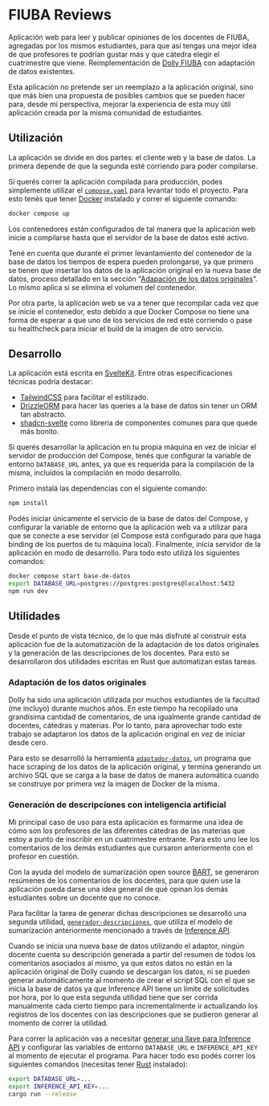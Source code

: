 # FIUBA Reviews

Aplicación web para leer y publicar opiniones de los docentes de FIUBA, agregadas por los mismos estudiantes, para que así tengas una mejor idea de que profesores te podrían gustar más y que cátedra elegir el cuatrimestre que viene. Reimplementación de [Dolly FIUBA](https://dollyfiuba.com) con adaptación de datos existentes.

Esta aplicación no pretende ser un reemplazo a la aplicación original, sino que más bien una propuesta de posibles cambios que se pueden hacer para, desde mi perspectiva, mejorar la experiencia de esta muy útil aplicación creada por la misma comunidad de estudiantes.

## Utilización

La aplicación se divide en dos partes: el cliente web y la base de datos. La primera depende de que la segunda esté corriendo para poder compilarse.

Si querés correr la aplicación compilada para producción, podes simplemente utilizar el [`compose.yaml`](https://github.com/regexPattern/fiuba-reviews/blob/main/compose.yaml) para levantar todo el proyecto. Para esto tenés que tener [Docker](https://www.docker.com/) instalado y correr el siguiente comando:

```bash
docker compose up
```

Los contenedores están configurados de tal manera que la aplicación web inicie a compilarse hasta que el servidor de la base de datos esté activo.

Tené en cuenta que durante el primer levantamiento del contenedor de la base de datos los tiempos de espera pueden prolongarse, ya que primero se tienen que insertar los datos de la aplicación original en la nueva base de datos, proceso detallado en la sección "[Adapación de los datos originales](https://github.com/regexPattern/fiuba-reviews/tree/main#adaptación-de-los-datos-originales)". Lo mismo aplica si se elimina el volumen del contenedor.

Por otra parte, la aplicación web se va a tener que recompilar cada vez que se inicie el contenedor, esto debido a que Docker Compose no tiene una forma de esperar a que uno de los servicios de red esté corriendo o pase su healthcheck para iniciar el build de la imagen de otro servicio.

## Desarrollo

La aplicación está escrita en [SvelteKit](https://kit.svelte.dev/). Entre otras especificaciones técnicas podría destacar:
- [TailwindCSS](https://tailwindcss.com/) para facilitar el estilizado.
- [DrizzleORM](https://orm.drizzle.team/) para hacer las queries a la base de datos sin tener un ORM tan abstracto.
- [shadcn-svelte](https://www.shadcn-svelte.com/) como libreria de componentes comunes para que quede más bonito.

Si querés desarrollar la aplicación en tu propia máquina en vez de iniciar el servidor de producción del Compose, tenés que configurar la variable de entorno `DATABASE_URL` antes, ya que es requerida para la compilación de la misma, incluídos la compilación en modo desarrollo.

Primero instalá las dependencias con el siguiente comando:

```bash
npm install
```

Podés iniciar únicamente el servicio de la base de datos del Compose, y configurar la variable de entorno que la aplicación web va a utilizar para que se conecte a ese servidor (el Compose está configurado para que haga binding de los puertos de tu máquina local). Finalmente, inicia servidor de la aplicación en modo de desarrollo. Para todo esto utilizá los siguientes comandos:

```bash
docker compose start base-de-datos
export DATABASE_URL=postgres://postgres:postgres@localhost:5432
npm run dev
```

## Utilidades

Desde el punto de vista técnico, de lo que más disfruté al construir esta aplicación fue de la automatización de la adaptación de los datos originales y la generación de las descripciones de los docentes. Para esto se desarrollaron dos utilidades escritas en Rust que automatizan estas tareas.

### Adaptación de los datos originales

Dolly ha sido una aplicación utilizada por muchos estudiantes de la facultad (me incluyo) durante muchos años. En este tiempo ha recopilado una grandísima cantidad de comentarios, de una igualmente grande cantidad de docentes, cátedras y materias. Por lo tanto, para aprovechar todo este trabajo se adaptaron los datos de la aplicación original en vez de iniciar desde cero.

Para esto se desarrolló la herramienta [`adaptador-datos`](https://github.com/regexPattern/fiuba-reviews/tree/main/crates/adaptador-datos), un programa que hace scraping de los datos de la aplicación original, y termina generando un archivo SQL que se carga a la base de datos de manera automática cuando se construye por primera vez la imagen de Docker de la misma.

### Generación de descripciones con inteligencia artificial

Mi principal caso de uso para esta aplicación es formarme una idea de cómo son los profesores de las diferentes cátedras de las materias que estoy a punto de inscribir en un cuatrimestre entrante. Para esto uno lee los comentarios de los demás estudiantes que cursaron anteriormente con el profesor en cuestión.

Con la ayuda del modelo de sumarización open source [BART](https://huggingface.co/facebook/bart-large-cnn), se generaron resúmenes de los comentarios de los docentes, para que quien use la aplicación pueda darse una idea general de qué opinan los demás estudiantes sobre un docente que no conoce.

Para facilitar la tarea de generar dichas descripciones se desarrolló una segunda utilidad, [`generador-descripciones`](https://github.com/regexPattern/fiuba-reviews/tree/main/crates/generador-descripciones), que utiliza el modelo de sumarización anteriormente mencionado a través de [Inference API](https://huggingface.co/inference-api).

Cuando se inicia una nueva base de datos utilizando el adaptor, ningún docente cuenta su descripción generada a partir del resumen de todos los comentarios asociados al mismo, ya que estos datos no están en la aplicación original de Dolly cuando se descargan los datos, ni se pueden generar automáticamente al momento de crear el script SQL con el que se inicia la base de datos ya que Inference API tiene un límite de solicitudes por hora, por lo que esta segunda utilidad tiene que ser corrida manualmente cada cierto tiempo para incrementalmente ir actualizando los registros de los docentes con las descripciones que se pudieron generar al momento de correr la utilidad.

Para correr la aplicación vas a necesitar [generar una llave para Inference API](https://huggingface.co/docs/api-inference/quicktour) y configurar las variables de entorno `DATABASE_URL` e `INFERENCE_API_KEY` al momento de ejecutar el programa. Para hacer todo eso podés correr los siguientes comandos (necesitas tener [Rust](https://www.rust-lang.org/) instalado):

```bash
export DATABASE_URL=...
export INFERENCE_API_KEY=...
cargo run --release
```
